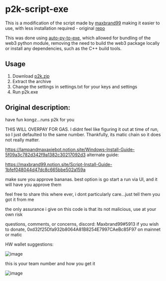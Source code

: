 # p2k-script-exe

This is a modification of the script made by [maxbrand99](https://twitter.com/maxbrand99) making it easier to use, with less installation required - original [repo](https://github.com/maxbrand99/maxbanned-p2k-script)

This was done using [auto-py-to-exe](https://pypi.org/project/auto-py-to-exe/), which allowed for bundling of the web3 python module, removing the need to build the web3 package locally or install any dependencies, such as the C++ build tools.

## Usage

1. Download [p2k.zip](https://github.com/johnmiddleton12/p2k-script-exe/releases/latest/download/p2k.zip)
2. Extract the archive
3. Change the settings in settings.txt for your keys and settings
4. Run p2k.exe

## Original description:

have fun kongz...runs p2k for you

THIS WILL OVERPAY FOR GAS. I didnt feel like figuring it out at time of run, so I just defaulted to the same number. Thankfully, its matic chain so it does not really matter.

https://lampandmaxaxiebot.notion.site/Windows-Install-Guide-5f09a3c782d342f9a1382c30217092d3
alternate guide:

https://maxbrand99.notion.site/Script-Install-Guide-1bfef048044d47dc8c665bbe502a159a

make sure you approve bananas. best option is go start a run via UI, and it will have you approve them

feel free to share this where ever, i dont particularly care...just tell them you got it from me

the only assurance i give on this code is that its not malicious, use at your own risk

questions, comments, or concerns, discord: Maxbrand99#5913
if you wish to donate, 0xd32f25Dfa932b8064A81B8254E7997CAeBc85F97 on mainnet or matic


HW wallet suggestions:

![image](https://user-images.githubusercontent.com/13276167/158933583-13b68e24-3891-4f28-ac87-aaa24b9537f2.png)


this is your team number and how you get it 

![image](https://user-images.githubusercontent.com/13276167/158933390-040bd16d-e796-4abf-ae51-61ceb34352b1.png)

